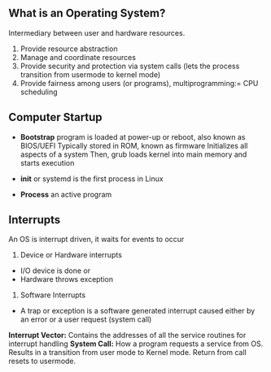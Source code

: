 ## What is an Operating System?
Intermediary between user and hardware resources.
1) Provide resource abstraction 
2) Manage and coordinate resources
3) Provide security and protection via system calls (lets the process transition from usermode to kernel mode)
4) Provide fairness among users (or programs), multiprogramming:= CPU scheduling

## Computer Startup
- **Bootstrap** program is loaded at power-up or reboot, also known as BIOS/UEFI
	Typically stored in ROM, known as firmware
	Initializes all aspects of a system
	Then, grub loads kernel into main memory and starts execution

- **init** or systemd is the first process in Linux 
- **Process** an active program

## Interrupts
An OS is interrupt driven, it waits for events to occur
1) Device or Hardware interrupts
- I/O device is done or
- Hardware throws exception
1) Software Interrupts
- A trap or exception is a software generated interrupt caused either by an error or a user request (system call)

**Interrupt Vector:** Contains the addresses of all the service routines for interrupt handling
**System Call:** How a program requests a service from OS. Results in a transition from user mode to Kernel mode. Return from call resets to usermode.
